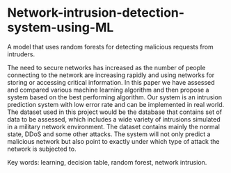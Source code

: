 # Network-intrusion-detection-system-using-ML
A model that uses random forests for detecting malicious requests from intruders. 

The need to secure networks has increased as the number of people connecting to the network are increasing rapidly and using networks for storing or accessing critical information. In this paper we have assessed and compared various machine learning algorithm and then propose a system based on the best performing algorithm. Our system is an intrusion prediction system with low error rate and can be implemented in real world. The dataset used in this project would be the database that contains set of data to be assessed, which includes a wide variety of intrusions simulated in a military network environment. The dataset contains mainly the normal state, DDoS and some other attacks. The system will not only predict a malicious network but also point to exactly under which type of attack the network is subjected to. 

Key words: learning, decision table, random forest, network intrusion. 

